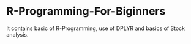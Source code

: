 # R-Programming-For-Biginners
It contains basic of R-Programming, use of DPLYR and basics of Stock analysis.
